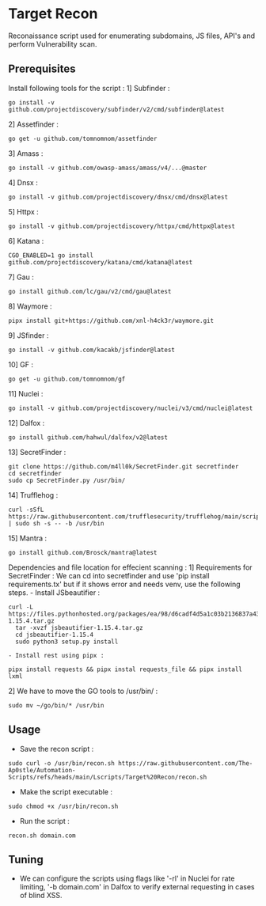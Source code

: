 # Target Recon
Reconaissance script used for enumerating subdomains, JS files, API's and perform Vulnerability scan.

## Prerequisites
Install following tools for the script :
1] Subfinder : 
```
go install -v github.com/projectdiscovery/subfinder/v2/cmd/subfinder@latest
```
2] Assetfinder : 
```
go get -u github.com/tomnomnom/assetfinder
```
3] Amass : 
```
go install -v github.com/owasp-amass/amass/v4/...@master
```
4] Dnsx : 
```
go install -v github.com/projectdiscovery/dnsx/cmd/dnsx@latest
```
5] Httpx : 
```
go install -v github.com/projectdiscovery/httpx/cmd/httpx@latest
```
6] Katana : 
```
CGO_ENABLED=1 go install github.com/projectdiscovery/katana/cmd/katana@latest
```
7] Gau : 
```
go install github.com/lc/gau/v2/cmd/gau@latest
```
8] Waymore : 
```
pipx install git+https://github.com/xnl-h4ck3r/waymore.git
```
9] JSfinder : 
```
go install -v github.com/kacakb/jsfinder@latest
```
10] GF : 
```
go get -u github.com/tomnomnom/gf
```
11] Nuclei : 
```
go install -v github.com/projectdiscovery/nuclei/v3/cmd/nuclei@latest
```
12] Dalfox : 
```
go install github.com/hahwul/dalfox/v2@latest
```
13] SecretFinder : 
```
git clone https://github.com/m4ll0k/SecretFinder.git secretfinder
cd secretfinder
sudo cp SecretFinder.py /usr/bin/
```
14] Trufflehog : 
```
curl -sSfL https://raw.githubusercontent.com/trufflesecurity/trufflehog/main/scripts/install.sh | sudo sh -s -- -b /usr/bin
```
15] Mantra : 
```
go install github.com/Brosck/mantra@latest
```
Dependencies and file location for effecient scanning :
1] Requirements for SecretFinder : We can cd into secretfinder and use 'pip install requirements.tx' but if it shows error and needs venv, use the following steps.
	- Install JSbeautifier : 
  ```
  curl -L https://files.pythonhosted.org/packages/ea/98/d6cadf4d5a1c03b2136837a435682418c29fdeb66be137128544cecc5b7a/jsbeautifier-1.15.4.tar.gz 
	tar -xvzf jsbeautifier-1.15.4.tar.gz
	cd jsbeautifier-1.15.4
	sudo python3 setup.py install
  ```
	- Install rest using pipx : 
  ```
  pipx install requests && pipx instal requests_file && pipx install lxml
  ```
2] We have to move the GO tools to /usr/bin/ : 
```
sudo mv ~/go/bin/* /usr/bin
```
## Usage 
- Save the recon script : 
```
sudo curl -o /usr/bin/recon.sh https://raw.githubusercontent.com/The-Ap0stle/Automation-Scripts/refs/heads/main/Lscripts/Target%20Recon/recon.sh
```
- Make the script executable :
```
sudo chmod +x /usr/bin/recon.sh
```
- Run the script :
```
recon.sh domain.com
```
## Tuning
- We can configure the scripts using flags like '-rl' in Nuclei for rate limiting, '-b domain.com' in Dalfox to verify external requesting in cases of blind XSS. 